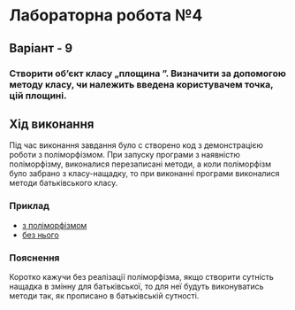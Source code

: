 # Лабораторна робота №4
## Варіант - 9
### Створити об’єкт класу „площина  ”. Визначити за допомогою методу класу, чи належить введена користувачем точка, цій площині. 
## Хід виконання
Під час виконання завдання було с створено код з демонстрацією роботи з поліморфізмом.
При запуску програми з наявністю поліморфізму, виконалися перезаписані методи, а коли поліморфізм було забрано з класу-нащадку, то при виконанні програми виконалися методи батьківського класу.
### Приклад  
+ [з поліморфізмом](https://github.com/Artem-Pylhun/04-polymorphism-Artem-Pylhun/blob/main/Override.png)
+ [без нього](https://github.com/Artem-Pylhun/04-polymorphism-Artem-Pylhun/blob/main/No%20override.png)
### Пояснення
Коротко кажучи без реалізації поліморфізма, якщо створити сутність нащадка в змінну для батьківської, то для неї будуть виконуватись методи так, як прописано в батьківській сутності.
